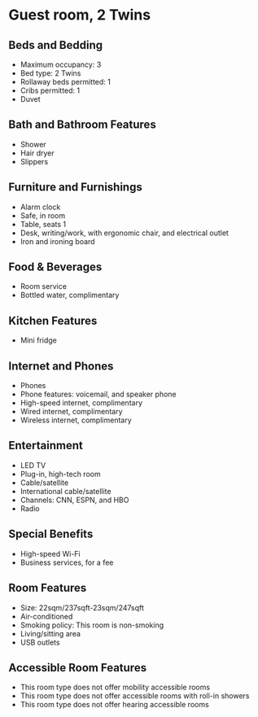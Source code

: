# Guest room, 2 Twins

## Beds and Bedding

- Maximum occupancy: 3
- Bed type: 2 Twins
- Rollaway beds permitted: 1
- Cribs permitted: 1
- Duvet

## Bath and Bathroom Features

- Shower
- Hair dryer
- Slippers

## Furniture and Furnishings

- Alarm clock
- Safe, in room
- Table, seats 1
- Desk, writing/work, with ergonomic chair, and electrical outlet
- Iron and ironing board

## Food & Beverages

- Room service
- Bottled water, complimentary

## Kitchen Features

- Mini fridge

## Internet and Phones

- Phones
- Phone features: voicemail, and speaker phone
- High-speed internet, complimentary
- Wired internet, complimentary
- Wireless internet, complimentary

## Entertainment

- LED TV
- Plug-in, high-tech room
- Cable/satellite
- International cable/satellite
- Channels: CNN, ESPN, and HBO
- Radio

## Special Benefits

- High-speed Wi-Fi
- Business services, for a fee

## Room Features

- Size: 22sqm/237sqft-23sqm/247sqft
- Air-conditioned
- Smoking policy: This room is non-smoking
- Living/sitting area
- USB outlets

## Accessible Room Features

- This room type does not offer mobility accessible rooms
- This room type does not offer accessible rooms with roll-in showers
- This room type does not offer hearing accessible rooms
